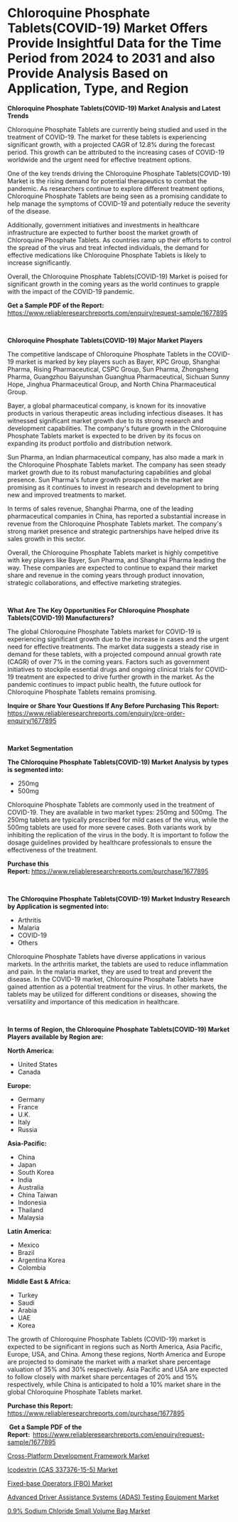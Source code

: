 <p><h1>Chloroquine Phosphate Tablets(COVID-19) Market Offers Provide Insightful Data for the Time Period from 2024 to 2031 and also Provide Analysis Based on Application, Type, and Region</h1></p><p><strong>Chloroquine Phosphate Tablets(COVID-19) Market Analysis and Latest Trends</strong></p>
<p><p>Chloroquine Phosphate Tablets are currently being studied and used in the treatment of COVID-19. The market for these tablets is experiencing significant growth, with a projected CAGR of 12.8% during the forecast period. This growth can be attributed to the increasing cases of COVID-19 worldwide and the urgent need for effective treatment options.</p><p>One of the key trends driving the Chloroquine Phosphate Tablets(COVID-19) Market is the rising demand for potential therapeutics to combat the pandemic. As researchers continue to explore different treatment options, Chloroquine Phosphate Tablets are being seen as a promising candidate to help manage the symptoms of COVID-19 and potentially reduce the severity of the disease.</p><p>Additionally, government initiatives and investments in healthcare infrastructure are expected to further boost the market growth of Chloroquine Phosphate Tablets. As countries ramp up their efforts to control the spread of the virus and treat infected individuals, the demand for effective medications like Chloroquine Phosphate Tablets is likely to increase significantly.</p><p>Overall, the Chloroquine Phosphate Tablets(COVID-19) Market is poised for significant growth in the coming years as the world continues to grapple with the impact of the COVID-19 pandemic.</p></p>
<p><strong>Get a Sample PDF of the Report:&nbsp;</strong> <a href="https://www.reliableresearchreports.com/enquiry/request-sample/1677895">https://www.reliableresearchreports.com/enquiry/request-sample/1677895</a></p>
<p>&nbsp;</p>
<p><strong>Chloroquine Phosphate Tablets(COVID-19) Major Market Players</strong></p>
<p><p>The competitive landscape of Chloroquine Phosphate Tablets in the COVID-19 market is marked by key players such as Bayer, KPC Group, Shanghai Pharma, Rising Pharmaceutical, CSPC Group, Sun Pharma, Zhongsheng Pharma, Guangzhou Baiyunshan Guanghua Pharmaceutical, Sichuan Sunny Hope, Jinghua Pharmaceutical Group, and North China Pharmaceutical Group.</p><p>Bayer, a global pharmaceutical company, is known for its innovative products in various therapeutic areas including infectious diseases. It has witnessed significant market growth due to its strong research and development capabilities. The company's future growth in the Chloroquine Phosphate Tablets market is expected to be driven by its focus on expanding its product portfolio and distribution network.</p><p>Sun Pharma, an Indian pharmaceutical company, has also made a mark in the Chloroquine Phosphate Tablets market. The company has seen steady market growth due to its robust manufacturing capabilities and global presence. Sun Pharma's future growth prospects in the market are promising as it continues to invest in research and development to bring new and improved treatments to market.</p><p>In terms of sales revenue, Shanghai Pharma, one of the leading pharmaceutical companies in China, has reported a substantial increase in revenue from the Chloroquine Phosphate Tablets market. The company's strong market presence and strategic partnerships have helped drive its sales growth in this sector.</p><p>Overall, the Chloroquine Phosphate Tablets market is highly competitive with key players like Bayer, Sun Pharma, and Shanghai Pharma leading the way. These companies are expected to continue to expand their market share and revenue in the coming years through product innovation, strategic collaborations, and effective marketing strategies.</p></p>
<p>&nbsp;</p>
<p><strong>What Are The Key Opportunities For Chloroquine Phosphate Tablets(COVID-19) Manufacturers?</strong></p>
<p><p>The global Chloroquine Phosphate Tablets market for COVID-19 is experiencing significant growth due to the increase in cases and the urgent need for effective treatments. The market data suggests a steady rise in demand for these tablets, with a projected compound annual growth rate (CAGR) of over 7% in the coming years. Factors such as government initiatives to stockpile essential drugs and ongoing clinical trials for COVID-19 treatment are expected to drive further growth in the market. As the pandemic continues to impact public health, the future outlook for Chloroquine Phosphate Tablets remains promising.</p></p>
<p><strong>Inquire or Share Your Questions If Any Before Purchasing This Report:</strong> <a href="https://www.reliableresearchreports.com/enquiry/pre-order-enquiry/1677895">https://www.reliableresearchreports.com/enquiry/pre-order-enquiry/1677895</a></p>
<p>&nbsp;</p>
<p><strong>Market Segmentation</strong></p>
<p><strong>The Chloroquine Phosphate Tablets(COVID-19) Market Analysis by types is segmented into:</strong></p>
<p><ul><li>250mg</li><li>500mg</li></ul></p>
<p><p>Chloroquine Phosphate Tablets are commonly used in the treatment of COVID-19. They are available in two market types: 250mg and 500mg. The 250mg tablets are typically prescribed for mild cases of the virus, while the 500mg tablets are used for more severe cases. Both variants work by inhibiting the replication of the virus in the body. It is important to follow the dosage guidelines provided by healthcare professionals to ensure the effectiveness of the treatment.</p></p>
<p><strong>Purchase this Report:&nbsp;</strong><a href="https://www.reliableresearchreports.com/purchase/1677895">https://www.reliableresearchreports.com/purchase/1677895</a></p>
<p>&nbsp;</p>
<p><strong>The Chloroquine Phosphate Tablets(COVID-19) Market Industry Research by Application is segmented into:</strong></p>
<p><ul><li>Arthritis</li><li>Malaria</li><li>COVID-19</li><li>Others</li></ul></p>
<p><p>Chloroquine Phosphate Tablets have diverse applications in various markets. In the arthritis market, the tablets are used to reduce inflammation and pain. In the malaria market, they are used to treat and prevent the disease. In the COVID-19 market, Chloroquine Phosphate Tablets have gained attention as a potential treatment for the virus. In other markets, the tablets may be utilized for different conditions or diseases, showing the versatility and importance of this medication in healthcare.</p></p>
<p>&nbsp;</p>
<p><strong>In terms of Region, the Chloroquine Phosphate Tablets(COVID-19) Market Players available by Region are:</strong></p>
<p>
    <p> <strong> North America: </strong>
        <ul>
            <li>United States</li>
            <li>Canada</li>
        </ul>
        </p> 
    <p> <strong> Europe: </strong>
        <ul>
            <li>Germany</li>
            <li>France</li>
            <li>U.K.</li>
            <li>Italy</li>
            <li>Russia</li>
        </ul>
        </p> 
    <p> <strong> Asia-Pacific: </strong>
        <ul>
            <li>China</li>
            <li>Japan</li>
            <li>South Korea</li>
            <li>India</li>
            <li>Australia</li>
            <li>China Taiwan</li>
            <li>Indonesia</li>
            <li>Thailand</li>
            <li>Malaysia</li>
        </ul>
        </p> 
    <p> <strong> Latin America: </strong>
        <ul>
            <li>Mexico</li>
            <li>Brazil</li>
            <li>Argentina Korea</li>
            <li>Colombia</li>
        </ul>
        </p> 
    <p> <strong> Middle East & Africa: </strong>
        <ul>
            <li>Turkey</li>
            <li>Saudi</li>
            <li>Arabia</li>
            <li>UAE</li>
            <li>Korea</li>
        </ul>
    </p>
    </p>
<p><p>The growth of Chloroquine Phosphate Tablets (COVID-19) market is expected to be significant in regions such as North America, Asia Pacific, Europe, USA, and China. Among these regions, North America and Europe are projected to dominate the market with a market share percentage valuation of 35% and 30% respectively. Asia Pacific and USA are expected to follow closely with market share percentages of 20% and 15% respectively, while China is anticipated to hold a 10% market share in the global Chloroquine Phosphate Tablets market.</p></p>
<p><strong>Purchase this Report: </strong><a href="https://www.reliableresearchreports.com/purchase/1677895">https://www.reliableresearchreports.com/purchase/1677895</a></p>
<p>&nbsp;<strong>Get a Sample PDF of the Report:&nbsp;&nbsp;</strong><a href="https://www.reliableresearchreports.com/enquiry/request-sample/1677895">https://www.reliableresearchreports.com/enquiry/request-sample/1677895</a></p>
<p><strong></strong></p>
<p><p><a href="https://medium.com/@lorilarson1929/cross-platform-development-framework-market-insights-into-market-cagr-market-trends-and-growth-0756a185f78e">Cross-Platform Development Framework Market</a></p><p><a href="https://github.com/lubmix/Market-Research-Report-List-1/blob/main/icodextrin-cas-337376-15-5-market.md">Icodextrin (CAS 337376-15-5) Market</a></p><p><a href="https://medium.com/@tiffanytran1905/fixed-base-operators-fbo-nbsp-market-focuses-on-market-share-size-and-projected-forecast-till-426ef195e133">Fixed-base Operators (FBO) Market</a></p><p><a href="https://medium.com/@tiffanytran1905/advanced-driver-assistance-systems-adas-testing-equipment-market-exploring-market-share-market-6b66d213e4d4">Advanced Driver Assistance Systems (ADAS) Testing Equipment Market</a></p><p><a href="https://github.com/Hazelklievgspy6vdcsmu106w/Market-Research-Report-List-1/blob/main/09-sodium-chloride-small-volume-bag-market.md">0.9% Sodium Chloride Small Volume Bag Market</a></p></p>